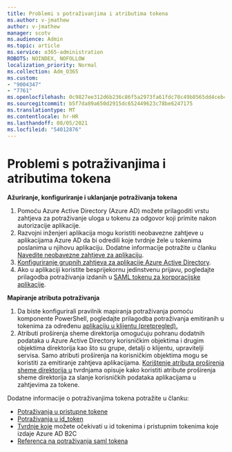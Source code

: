 ```yaml
---
title: Problemi s potraživanjima i atributima tokena
ms.author: v-jmathew
author: v-jmathew
manager: scotv
ms.audience: Admin
ms.topic: article
ms.service: o365-administration
ROBOTS: NOINDEX, NOFOLLOW
localization_priority: Normal
ms.collection: Adm_O365
ms.custom:
- "9004347"
- "7761"
ms.openlocfilehash: 0c9827ee312d6b236c86f5a2973fa61fdc78c49b8565dd4ceb41f9a3a48140bc
ms.sourcegitcommit: b5f7da89a650d2915dc652449623c78be6247175
ms.translationtype: MT
ms.contentlocale: hr-HR
ms.lasthandoff: 08/05/2021
ms.locfileid: "54012876"
---
```

# <a name="issues-with-token-claims-and-attributes"></a>Problemi s potraživanjima i atributima tokena

**Ažuriranje, konfiguriranje i uklanjanje potraživanja tokena**

1. Pomoću Azure Active Directory (Azure AD) možete [](https://docs.microsoft.com/azure/active-directory/develop/active-directory-enterprise-app-role-management) prilagoditi vrstu zahtjeva za potraživanje uloga u tokenu za odgovor koji primite nakon autorizacije aplikacije.
2. Razvojni inženjeri aplikacija mogu koristiti neobavezne zahtjeve u aplikacijama Azure AD da bi odredili koje tvrdnje žele u tokenima poslanima u njihovu aplikaciju. Dodatne informacije potražite u članku [Navedite neobavezne zahtjeve za aplikaciju](https://docs.microsoft.com/azure/active-directory/develop/active-directory-optional-claims).
3. [Konfiguriranje grupnih zahtjeva za aplikacije Azure Active Directory](https://docs.microsoft.com/azure/active-directory/hybrid/how-to-connect-fed-group-claims).
4. Ako u aplikaciji koristite besprijekornu jedinstvenu prijavu, pogledajte prilagodba potraživanja izdanih u [SAML tokenu za korporacijske aplikacije](https://docs.microsoft.com/azure/active-directory/develop/active-directory-saml-claims-customization).

**Mapiranje atributa potraživanja**

1. Da biste konfigurirali pravilnik mapiranja potraživanja pomoću komponente PowerShell, pogledajte prilagodba potraživanja emitiranih u tokenima za određenu [aplikaciju u klijentu (pretpregled).](https://docs.microsoft.com/azure/active-directory/develop/active-directory-claims-mapping)
2. Atributi proširenja sheme direktorija omogućuju pohranu dodatnih podataka u Azure Active Directory korisničkim objektima i drugim objektima direktorija kao što su grupe, detalji o klijentu, upravitelji servisa. Samo atributi proširenja na korisničkim objektima mogu se koristiti za emitiranje zahtjeva aplikacijama. [Korištenje atributa proširenja sheme direktorija u](https://docs.microsoft.com/azure/active-directory/develop/active-directory-schema-extensions) tvrdnjama opisuje kako koristiti atribute proširenja sheme direktorija za slanje korisničkih podataka aplikacijama u zahtjevima za tokene.

Dodatne informacije o potraživanjima tokena potražite u članku:

- [Potraživanja u pristupne tokene](https://docs.microsoft.com/azure/active-directory/develop/access-tokens#claims-in-access-tokens)
- [Potraživanja u id_token](https://docs.microsoft.com/azure/active-directory/develop/id-tokens#claims-in-an-id_token)
- [Tvrdnje koje](https://docs.microsoft.com/azure/active-directory-b2c/tokens-overview#claims) možete očekivati u id tokenima i pristupnim tokenima koje izdaje Azure AD B2C
- [Referenca na potraživanja saml tokena](https://docs.microsoft.com/azure/active-directory/develop/reference-saml-tokens)
